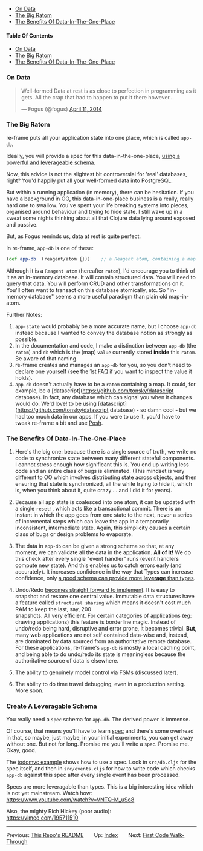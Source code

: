 - [On Data](#on-data)
- [The Big Ratom](#the-big-ratom)
- [The Benefits Of Data-In-The-One-Place](#the-benefits-of-data-in-the-one-place)


#### Table Of Contents

<!-- START doctoc generated TOC please keep comment here to allow auto update -->
<!-- DON'T EDIT THIS SECTION, INSTEAD RE-RUN doctoc TO UPDATE -->

- [On Data](#on-data)
- [The Big Ratom](#the-big-ratom)
- [The Benefits Of Data-In-The-One-Place](#the-benefits-of-data-in-the-one-place)

<!-- END doctoc generated TOC please keep comment here to allow auto update -->

### On Data

<blockquote class="twitter-tweet" lang="en"><p>Well-formed Data at rest is as close to perfection in programming as it gets. All the crap that had to happen to put it there however...</p>&mdash; Fogus (@fogus) <a href="https://twitter.com/fogus/status/454582953067438080">April 11, 2014</a></blockquote>
<script async src="//platform.twitter.com/widgets.js" charset="utf-8"></script>

### The Big Ratom

re-frame puts all your application state into one place, which is
called `app-db`.

Ideally, you will provide a spec for this data-in-the-one-place, 
[using a powerful and leverageable schema](http://clojure.org/about/spec).

Now, this advice is not the slightest bit controversial for 'real' databases, right?
You'd happily put all your well-formed data into PostgreSQL.

But within a running application (in memory), there can be hesitation. If you have 
a background in OO, this data-in-one-place
business is a really, really hard one to swallow.  You've
spent your life breaking systems into pieces, organised around behaviour and trying
to hide state.  I still wake up in a sweat some nights thinking about all
that Clojure data lying around exposed and passive.

But, as Fogus reminds us, data at rest is quite perfect.

In re-frame, `app-db` is one of these:
```clj
(def app-db  (reagent/atom {}))    ;; a Reagent atom, containing a map
```

Although it is a `Reagent atom` (hereafter `ratom`), I'd encourage
you to think of it as an in-memory database. It will contain structured data.
You will need to query that data. You will perform CRUD
and other transformations on it. You'll often want to transact on this
database atomically, etc.  So "in-memory database"
seems a more useful paradigm than plain old map-in-atom.

Further Notes:

1. `app-state` would probably be a more accurate name, but I choose `app-db` instead because 
    I wanted to convey the database notion as strongly as possible.
2. In the documentation and code, I make a distinction between `app-db` (the `ratom`) and 
   `db` which is the (map) `value` currently stored **inside** this `ratom`. Be aware of that naming.
3. re-frame creates and manages an `app-db` for you, so
   you don't need to declare one yourself (see the 1st FAQ if you want to inspect the value it holds).
4. `app-db` doesn't actually have to be a `ratom` containing a map.  It could, for example, 
   be a [datascript](https://github.com/tonsky/datascript database).  In fact, any database which 
   can signal you when it changes would do. We'd love! to be using [datascript](https://github.com/tonsky/datascript database) - so damn cool -
   but we had too much data in our apps. If you were to use it, you'd have to tweak re-frame a bit and use [Posh](https://github.com/mpdairy/posh).


### The Benefits Of Data-In-The-One-Place

1. Here's the big one:  because there is a single source of truth, we write no
code to synchronize state between many different stateful components.  I 
cannot stress enough how significant this is. You end up writing less code
and an entire class of bugs is eliminated.
(This mindset is very different to OO which involves
distributing state across objects, and then ensuring that state is synchronized, all the while 
trying to hide it, which is, when you think about it, quite crazy ... and I did it for years).

2. Because all app state is coalesced into one atom, it can be updated 
with a single `reset!`, which acts like a transactional commit. There is 
an instant in which the app goes from one state to the next, never a series 
of incremental steps which can leave the app in a temporarily inconsistent, intermediate state. 
Again, this simplicity causes a certain class of bugs or design problems to evaporate.

3. The data in `app-db` can be given a strong schema
so that, at any moment, we can validate all the data in the application. **All of it!** 
We do this check after every single "event handler" runs (event handlers compute new state). 
And this enables us to catch errors early (and accurately). It increases confidence in the way 
that Types can increase confidence, only [a good schema can provide more
**leverage** than types](https://www.youtube.com/watch?v=nqY4nUMfus8). 

4. Undo/Redo [becomes straight forward to implement](https://github.com/Day8/re-frame-undo). 
It is easy to snapshot and restore one central value. Immutable data structures have a 
feature called `structural sharing` which means it doesn't cost much RAM to keep the last, say, 200  
snapshots. All very efficient. 
For certain categories of applications (eg: drawing applications) this feature is borderline magic. 
Instead of undo/redo being hard, disruptive and error prone, it becomes trivial. 
**But,** many web applications are not self contained 
data-wise and, instead, are dominated by data sourced from an authoritative remote database. 
For these applications, re-frame's `app-db` is mostly a local caching 
point, and being able to do undo/redo its state is meaningless because the authoritative
source of data is elsewhere.

5. The ability to genuinely model control via FSMs (discussed later).

6. The ability to do time travel debugging, even in a production setting. More soon.


### Create A Leveragable Schema

You really need a `spec` schema for `app-db`. The derived power is immense.

Of course, that means you'll have to learn [spec](http://clojure.org/about/spec) and there's
some overhead in that, so maybe, just maybe, in your initial experiments, you can 
get away without one. But not for long.  Promise me you'll write a `spec`.  Promise me.  Okay, good.

The [todomvc example](https://github.com/Day8/re-frame/tree/master/examples/todomvc)
shows how to use a spec.  Look in `src/db.cljs` for the spec itself, and then in `src/events.cljs` for
how to write code which checks `app-db` against this spec after every single event has been 
processed. 

Specs are more leveragable than types. This is a big interesting idea which is not yet mainstream. 
Watch how: <br>
https://www.youtube.com/watch?v=VNTQ-M_uSo8

Also, the mighty Rich Hickey (poor audio):<br>
https://vimeo.com/195711510

*** 

Previous:  [This Repo's README](../README.md)&nbsp;&nbsp;&nbsp;&nbsp;&nbsp;&nbsp;
Up:  [Index](README.md)&nbsp;&nbsp;&nbsp;&nbsp;&nbsp;&nbsp;
Next:  [First Code Walk-Through](CodeWalkThrough.md)
